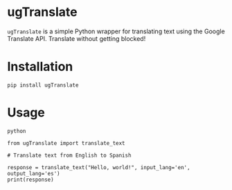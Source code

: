 # ugTranslate

`ugTranslate` is a simple Python wrapper for translating text using the Google Translate API.
Translate without getting blocked!

# Installation

``
pip install ugTranslate
``

# Usage
``````
python

from ugTranslate import translate_text

# Translate text from English to Spanish

response = translate_text("Hello, world!", input_lang='en', output_lang='es')
print(response)
